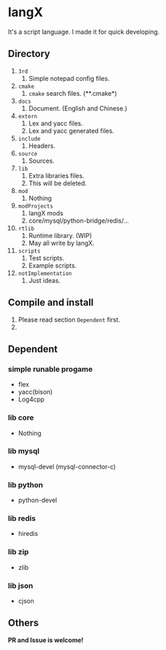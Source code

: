 # langX

It's a script language. I made it for quick developing.



## Directory

1. `3rd`
   1. Simple notepad config files.
2. `cmake`
   1. `cmake` search files. (**.cmake*)
3. `docs`
   1. Document. (English and Chinese.)
4. `extern`
   1. Lex and yacc files.
   2. Lex and yacc generated files.
5. `include`
   1. Headers.
6. `source`
   1. Sources.
7. `lib`
   1. Extra libraries files.
   2. This will be deleted.
8. `mod`
   1. Nothing
9. `modProjects`
   1. langX mods
   2. core/mysql/python-bridge/redis/...
10. `rtlib`
    1. Runtime library. (WIP)
    2. May all write by langX.
11. `scripts`
    1. Test scripts.
    2. Example scripts.
12. `notImplementation`
    1. Just ideas.



## Compile and install

1. Please read section `Dependent` first.
2. 



## Dependent

### simple runable progame

- flex
- yacc(bison)
- Log4cpp

### lib core

- Nothing



### lib mysql

- mysql-devel (mysql-connector-c)



### lib python

- python-devel



### lib redis

- hiredis



### lib zip

- zlib



### lib json

- cjson



## Others

**PR and Issue is welcome!**

